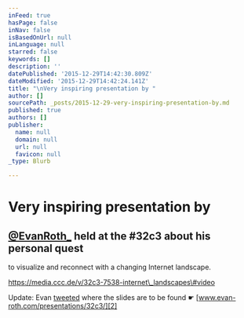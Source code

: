 ```yaml
---
inFeed: true
hasPage: false
inNav: false
isBasedOnUrl: null
inLanguage: null
starred: false
keywords: []
description: ''
datePublished: '2015-12-29T14:42:30.809Z'
dateModified: '2015-12-29T14:42:24.141Z'
title: "\nVery inspiring presentation by "
author: []
sourcePath: _posts/2015-12-29-very-inspiring-presentation-by.md
published: true
authors: []
publisher:
  name: null
  domain: null
  url: null
  favicon: null
_type: Blurb

---
```

# Very inspiring presentation by 

## [@EvanRoth\_][0] held at the \#32c3 about his personal quest 
to visualize and reconnect with a changing Internet landscape. 

https://media.ccc.de/v/32c3-7538-internet\_landscapes\#video

Update: Evan [tweeted][1] where the slides are to be found ☛ [www.evan-roth.com/presentations/32c3/][2]

[0]: https://twitter.com/EvanRoth_
[1]: https://twitter.com/EvanRoth_/status/681270029887893505
[2]: http://www.evan-roth.com/presentations/32c3/